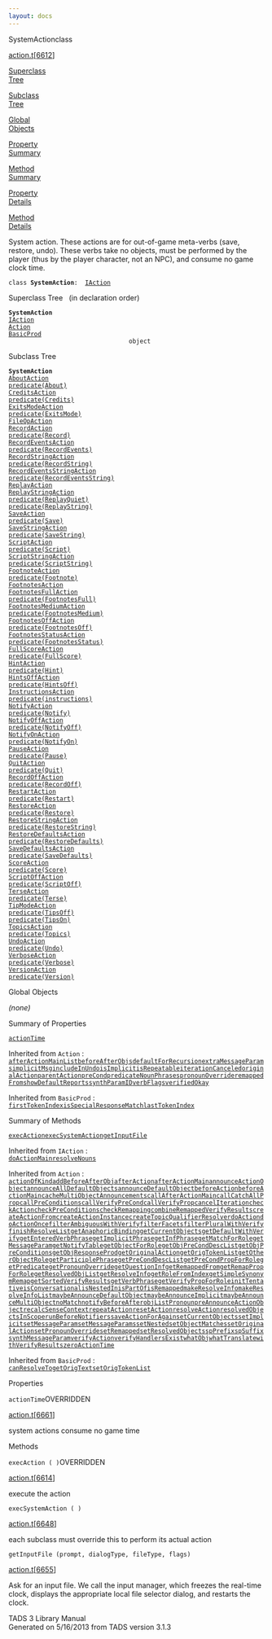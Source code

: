 ```yaml
---
layout: docs
---
```

<span class="title">SystemAction</span><span class="type">class</span>

[action.t](../file/action.t.html)\[[6612](../source/action.t.html#6612)\]

[Superclass  
Tree](#_SuperClassTree_)

[Subclass  
Tree](#_SubClassTree_)

[Global  
Objects](#_ObjectSummary_)

[Property  
Summary](#_PropSummary_)

[Method  
Summary](#_MethodSummary_)

[Property  
Details](#_Properties_)

[Method  
Details](#_Methods_)



System action. These actions are for out-of-game meta-verbs (save,
restore, undo). These verbs take no objects, must be performed by the
player (thus by the player character, not an NPC), and consume no game
clock time.

`class `**`SystemAction`**` :   `[`IAction`](../object/IAction.html)



<span id="_SuperClassTree_"></span>



<span class="hdln">Superclass Tree</span>   (in declaration order)



**`SystemAction`**  
[`IAction`](../object/IAction.html)  
[`Action`](../object/Action.html)  
[`BasicProd`](../object/BasicProd.html)  
`                                 object`  
<span id="_SubClassTree_"></span>



<span class="hdln">Subclass Tree</span>  



**`SystemAction`**  
[`AboutAction`](../object/AboutAction.html)  
[`predicate(About)`](../object/predicate(About).html)  
[`CreditsAction`](../object/CreditsAction.html)  
[`predicate(Credits)`](../object/predicate(Credits).html)  
[`ExitsModeAction`](../object/ExitsModeAction.html)  
[`predicate(ExitsMode)`](../object/predicate(ExitsMode).html)  
[`FileOpAction`](../object/FileOpAction.html)  
[`RecordAction`](../object/RecordAction.html)  
[`predicate(Record)`](../object/predicate(Record).html)  
[`RecordEventsAction`](../object/RecordEventsAction.html)  
[`predicate(RecordEvents)`](../object/predicate(RecordEvents).html)  
[`RecordStringAction`](../object/RecordStringAction.html)  
[`predicate(RecordString)`](../object/predicate(RecordString).html)  
[`RecordEventsStringAction`](../object/RecordEventsStringAction.html)  
[`predicate(RecordEventsString)`](../object/predicate(RecordEventsString).html)  
[`ReplayAction`](../object/ReplayAction.html)  
[`ReplayStringAction`](../object/ReplayStringAction.html)  
[`predicate(ReplayQuiet)`](../object/predicate(ReplayQuiet).html)  
[`predicate(ReplayString)`](../object/predicate(ReplayString).html)  
[`SaveAction`](../object/SaveAction.html)  
[`predicate(Save)`](../object/predicate(Save).html)  
[`SaveStringAction`](../object/SaveStringAction.html)  
[`predicate(SaveString)`](../object/predicate(SaveString).html)  
[`ScriptAction`](../object/ScriptAction.html)  
[`predicate(Script)`](../object/predicate(Script).html)  
[`ScriptStringAction`](../object/ScriptStringAction.html)  
[`predicate(ScriptString)`](../object/predicate(ScriptString).html)  
[`FootnoteAction`](../object/FootnoteAction.html)  
[`predicate(Footnote)`](../object/predicate(Footnote).html)  
[`FootnotesAction`](../object/FootnotesAction.html)  
[`FootnotesFullAction`](../object/FootnotesFullAction.html)  
[`predicate(FootnotesFull)`](../object/predicate(FootnotesFull).html)  
[`FootnotesMediumAction`](../object/FootnotesMediumAction.html)  
[`predicate(FootnotesMedium)`](../object/predicate(FootnotesMedium).html)  
[`FootnotesOffAction`](../object/FootnotesOffAction.html)  
[`predicate(FootnotesOff)`](../object/predicate(FootnotesOff).html)  
[`FootnotesStatusAction`](../object/FootnotesStatusAction.html)  
[`predicate(FootnotesStatus)`](../object/predicate(FootnotesStatus).html)  
[`FullScoreAction`](../object/FullScoreAction.html)  
[`predicate(FullScore)`](../object/predicate(FullScore).html)  
[`HintAction`](../object/HintAction.html)  
[`predicate(Hint)`](../object/predicate(Hint).html)  
[`HintsOffAction`](../object/HintsOffAction.html)  
[`predicate(HintsOff)`](../object/predicate(HintsOff).html)  
[`InstructionsAction`](../object/InstructionsAction.html)  
[`predicate(instructions)`](../object/predicate(instructions).html)  
[`NotifyAction`](../object/NotifyAction.html)  
[`predicate(Notify)`](../object/predicate(Notify).html)  
[`NotifyOffAction`](../object/NotifyOffAction.html)  
[`predicate(NotifyOff)`](../object/predicate(NotifyOff).html)  
[`NotifyOnAction`](../object/NotifyOnAction.html)  
[`predicate(NotifyOn)`](../object/predicate(NotifyOn).html)  
[`PauseAction`](../object/PauseAction.html)  
[`predicate(Pause)`](../object/predicate(Pause).html)  
[`QuitAction`](../object/QuitAction.html)  
[`predicate(Quit)`](../object/predicate(Quit).html)  
[`RecordOffAction`](../object/RecordOffAction.html)  
[`predicate(RecordOff)`](../object/predicate(RecordOff).html)  
[`RestartAction`](../object/RestartAction.html)  
[`predicate(Restart)`](../object/predicate(Restart).html)  
[`RestoreAction`](../object/RestoreAction.html)  
[`predicate(Restore)`](../object/predicate(Restore).html)  
[`RestoreStringAction`](../object/RestoreStringAction.html)  
[`predicate(RestoreString)`](../object/predicate(RestoreString).html)  
[`RestoreDefaultsAction`](../object/RestoreDefaultsAction.html)  
[`predicate(RestoreDefaults)`](../object/predicate(RestoreDefaults).html)  
[`SaveDefaultsAction`](../object/SaveDefaultsAction.html)  
[`predicate(SaveDefaults)`](../object/predicate(SaveDefaults).html)  
[`ScoreAction`](../object/ScoreAction.html)  
[`predicate(Score)`](../object/predicate(Score).html)  
[`ScriptOffAction`](../object/ScriptOffAction.html)  
[`predicate(ScriptOff)`](../object/predicate(ScriptOff).html)  
[`TerseAction`](../object/TerseAction.html)  
[`predicate(Terse)`](../object/predicate(Terse).html)  
[`TipModeAction`](../object/TipModeAction.html)  
[`predicate(TipsOff)`](../object/predicate(TipsOff).html)  
[`predicate(TipsOn)`](../object/predicate(TipsOn).html)  
[`TopicsAction`](../object/TopicsAction.html)  
[`predicate(Topics)`](../object/predicate(Topics).html)  
[`UndoAction`](../object/UndoAction.html)  
[`predicate(Undo)`](../object/predicate(Undo).html)  
[`VerboseAction`](../object/VerboseAction.html)  
[`predicate(Verbose)`](../object/predicate(Verbose).html)  
[`VersionAction`](../object/VersionAction.html)  
[`predicate(Version)`](../object/predicate(Version).html)  
<span id="_ObjectSummary_"></span>



<span class="hdln">Global Objects</span>  



*(none)* <span id="_PropSummary_"></span>



<span class="hdln">Summary of Properties</span>  



[`actionTime`](#actionTime)



Inherited from `Action` :  
[`afterActionMainList`](../object/Action.html#afterActionMainList)[`beforeAfterObjs`](../object/Action.html#beforeAfterObjs)[`defaultForRecursion`](../object/Action.html#defaultForRecursion)[`extraMessageParams`](../object/Action.html#extraMessageParams)[`implicitMsg`](../object/Action.html#implicitMsg)[`includeInUndo`](../object/Action.html#includeInUndo)[`isImplicit`](../object/Action.html#isImplicit)[`isRepeatable`](../object/Action.html#isRepeatable)[`iterationCanceled`](../object/Action.html#iterationCanceled)[`originalAction`](../object/Action.html#originalAction)[`parentAction`](../object/Action.html#parentAction)[`preCond`](../object/Action.html#preCond)[`predicateNounPhrases`](../object/Action.html#predicateNounPhrases)[`pronounOverride`](../object/Action.html#pronounOverride)[`remappedFrom`](../object/Action.html#remappedFrom)[`showDefaultReports`](../object/Action.html#showDefaultReports)[`synthParamID`](../object/Action.html#synthParamID)[`verbFlags`](../object/Action.html#verbFlags)[`verifiedOkay`](../object/Action.html#verifiedOkay)

Inherited from `BasicProd` :  
[`firstTokenIndex`](../object/BasicProd.html#firstTokenIndex)[`isSpecialResponseMatch`](../object/BasicProd.html#isSpecialResponseMatch)[`lastTokenIndex`](../object/BasicProd.html#lastTokenIndex)

<span id="_MethodSummary_"></span>



<span class="hdln">Summary of Methods</span>  



[`execAction`](#execAction)[`execSystemAction`](#execSystemAction)[`getInputFile`](#getInputFile)

Inherited from `IAction` :  
[`doActionMain`](../object/IAction.html#doActionMain)[`resolveNouns`](../object/IAction.html#resolveNouns)

Inherited from `Action` :  
[`actionOfKind`](../object/Action.html#actionOfKind)[`addBeforeAfterObj`](../object/Action.html#addBeforeAfterObj)[`afterAction`](../object/Action.html#afterAction)[`afterActionMain`](../object/Action.html#afterActionMain)[`announceActionObject`](../object/Action.html#announceActionObject)[`announceAllDefaultObjects`](../object/Action.html#announceAllDefaultObjects)[`announceDefaultObject`](../object/Action.html#announceDefaultObject)[`beforeAction`](../object/Action.html#beforeAction)[`beforeActionMain`](../object/Action.html#beforeActionMain)[`cacheMultiObjectAnnouncements`](../object/Action.html#cacheMultiObjectAnnouncements)[`callAfterActionMain`](../object/Action.html#callAfterActionMain)[`callCatchAllProp`](../object/Action.html#callCatchAllProp)[`callPreConditions`](../object/Action.html#callPreConditions)[`callVerifyPreCond`](../object/Action.html#callVerifyPreCond)[`callVerifyProp`](../object/Action.html#callVerifyProp)[`cancelIteration`](../object/Action.html#cancelIteration)[`checkAction`](../object/Action.html#checkAction)[`checkPreConditions`](../object/Action.html#checkPreConditions)[`checkRemapping`](../object/Action.html#checkRemapping)[`combineRemappedVerifyResults`](../object/Action.html#combineRemappedVerifyResults)[`createActionFrom`](../object/Action.html#createActionFrom)[`createActionInstance`](../object/Action.html#createActionInstance)[`createTopicQualifierResolver`](../object/Action.html#createTopicQualifierResolver)[`doAction`](../object/Action.html#doAction)[`doActionOnce`](../object/Action.html#doActionOnce)[`filterAmbiguousWithVerify`](../object/Action.html#filterAmbiguousWithVerify)[`filterFacets`](../object/Action.html#filterFacets)[`filterPluralWithVerify`](../object/Action.html#filterPluralWithVerify)[`finishResolveList`](../object/Action.html#finishResolveList)[`getAnaphoricBinding`](../object/Action.html#getAnaphoricBinding)[`getCurrentObjects`](../object/Action.html#getCurrentObjects)[`getDefaultWithVerify`](../object/Action.html#getDefaultWithVerify)[`getEnteredVerbPhrase`](../object/Action.html#getEnteredVerbPhrase)[`getImplicitPhrase`](../object/Action.html#getImplicitPhrase)[`getInfPhrase`](../object/Action.html#getInfPhrase)[`getMatchForRole`](../object/Action.html#getMatchForRole)[`getMessageParam`](../object/Action.html#getMessageParam)[`getNotifyTable`](../object/Action.html#getNotifyTable)[`getObjectForRole`](../object/Action.html#getObjectForRole)[`getObjPreCondDescList`](../object/Action.html#getObjPreCondDescList)[`getObjPreConditions`](../object/Action.html#getObjPreConditions)[`getObjResponseProd`](../object/Action.html#getObjResponseProd)[`getOriginalAction`](../object/Action.html#getOriginalAction)[`getOrigTokenList`](../object/Action.html#getOrigTokenList)[`getOtherObjectRole`](../object/Action.html#getOtherObjectRole)[`getParticiplePhrase`](../object/Action.html#getParticiplePhrase)[`getPreCondDescList`](../object/Action.html#getPreCondDescList)[`getPreCondPropForRole`](../object/Action.html#getPreCondPropForRole)[`getPredicate`](../object/Action.html#getPredicate)[`getPronounOverride`](../object/Action.html#getPronounOverride)[`getQuestionInf`](../object/Action.html#getQuestionInf)[`getRemappedFrom`](../object/Action.html#getRemappedFrom)[`getRemapPropForRole`](../object/Action.html#getRemapPropForRole)[`getResolvedObjList`](../object/Action.html#getResolvedObjList)[`getResolveInfo`](../object/Action.html#getResolveInfo)[`getRoleFromIndex`](../object/Action.html#getRoleFromIndex)[`getSimpleSynonymRemap`](../object/Action.html#getSimpleSynonymRemap)[`getSortedVerifyResults`](../object/Action.html#getSortedVerifyResults)[`getVerbPhrase`](../object/Action.html#getVerbPhrase)[`getVerifyPropForRole`](../object/Action.html#getVerifyPropForRole)[`initTentative`](../object/Action.html#initTentative)[`isConversational`](../object/Action.html#isConversational)[`isNestedIn`](../object/Action.html#isNestedIn)[`isPartOf`](../object/Action.html#isPartOf)[`isRemapped`](../object/Action.html#isRemapped)[`makeResolveInfo`](../object/Action.html#makeResolveInfo)[`makeResolveInfoList`](../object/Action.html#makeResolveInfoList)[`maybeAnnounceDefaultObject`](../object/Action.html#maybeAnnounceDefaultObject)[`maybeAnnounceImplicit`](../object/Action.html#maybeAnnounceImplicit)[`maybeAnnounceMultiObject`](../object/Action.html#maybeAnnounceMultiObject)[`noMatch`](../object/Action.html#noMatch)[`notifyBeforeAfter`](../object/Action.html#notifyBeforeAfter)[`objListPronoun`](../object/Action.html#objListPronoun)[`preAnnounceActionObject`](../object/Action.html#preAnnounceActionObject)[`recalcSenseContext`](../object/Action.html#recalcSenseContext)[`repeatAction`](../object/Action.html#repeatAction)[`resetAction`](../object/Action.html#resetAction)[`resolveAction`](../object/Action.html#resolveAction)[`resolvedObjectsInScope`](../object/Action.html#resolvedObjectsInScope)[`runBeforeNotifiers`](../object/Action.html#runBeforeNotifiers)[`saveActionForAgain`](../object/Action.html#saveActionForAgain)[`setCurrentObjects`](../object/Action.html#setCurrentObjects)[`setImplicit`](../object/Action.html#setImplicit)[`setMessageParam`](../object/Action.html#setMessageParam)[`setMessageParams`](../object/Action.html#setMessageParams)[`setNested`](../object/Action.html#setNested)[`setObjectMatches`](../object/Action.html#setObjectMatches)[`setOriginalAction`](../object/Action.html#setOriginalAction)[`setPronounOverride`](../object/Action.html#setPronounOverride)[`setRemapped`](../object/Action.html#setRemapped)[`setResolvedObjects`](../object/Action.html#setResolvedObjects)[`spPrefix`](../object/Action.html#spPrefix)[`spSuffix`](../object/Action.html#spSuffix)[`synthMessageParam`](../object/Action.html#synthMessageParam)[`verifyAction`](../object/Action.html#verifyAction)[`verifyHandlersExist`](../object/Action.html#verifyHandlersExist)[`whatObj`](../object/Action.html#whatObj)[`whatTranslate`](../object/Action.html#whatTranslate)[`withVerifyResults`](../object/Action.html#withVerifyResults)[`zeroActionTime`](../object/Action.html#zeroActionTime)

Inherited from `BasicProd` :  
[`canResolveTo`](../object/BasicProd.html#canResolveTo)[`getOrigText`](../object/BasicProd.html#getOrigText)[`setOrigTokenList`](../object/BasicProd.html#setOrigTokenList)

<span id="_Properties_"></span>



<span class="hdln">Properties</span>  



<span id="actionTime"></span>

`actionTime`<span class="rem">OVERRIDDEN</span>

[action.t](../file/action.t.html)\[[6661](../source/action.t.html#6661)\]



system actions consume no game time



<span id="_Methods_"></span>



<span class="hdln">Methods</span>  



<span id="execAction"></span>

`execAction ( )`<span class="rem">OVERRIDDEN</span>

[action.t](../file/action.t.html)\[[6614](../source/action.t.html#6614)\]



execute the action



<span id="execSystemAction"></span>

`execSystemAction ( )`

[action.t](../file/action.t.html)\[[6648](../source/action.t.html#6648)\]



each subclass must override this to perform its actual action



<span id="getInputFile"></span>

`getInputFile (prompt, dialogType, fileType, flags)`

[action.t](../file/action.t.html)\[[6655](../source/action.t.html#6655)\]



Ask for an input file. We call the input manager, which freezes the
real-time clock, displays the appropriate local file selector dialog,
and restarts the clock.





TADS 3 Library Manual  
Generated on 5/16/2013 from TADS version 3.1.3


